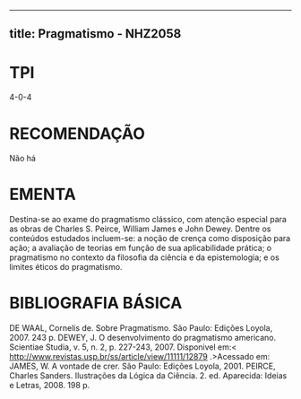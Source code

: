 
---
title: Pragmatismo - NHZ2058 
---

# TPI

4-0-4

# RECOMENDAÇÃO

Não há

# EMENTA

Destina-se ao exame do pragmatismo clássico, com atenção especial para as obras de Charles S. Peirce, William James e John Dewey. Dentre os conteúdos estudados incluem-se: a noção de crença como disposição para ação; a avaliação de teorias em função de sua aplicabilidade prática; o pragmatismo no contexto da filosofia da ciência e da epistemologia; e os limites éticos do pragmatismo.

# BIBLIOGRAFIA BÁSICA

DE WAAL, Cornelis de. Sobre Pragmatismo. São Paulo: Edições Loyola, 2007. 243 p.
DEWEY, J. O desenvolvimento do pragmatismo americano. Scientiae Studia, v. 5, n. 2, p. 227-243, 2007. Disponivel em:< http://www.revistas.usp.br/ss/article/view/11111/12879 .>Acessado em:
JAMES, W. A vontade de crer. São Paulo: Edições Loyola, 2001.
PEIRCE, Charles Sanders. Ilustrações da Lógica da Ciência. 2. ed. Aparecida: Ideias e Letras, 2008. 198 p.
        